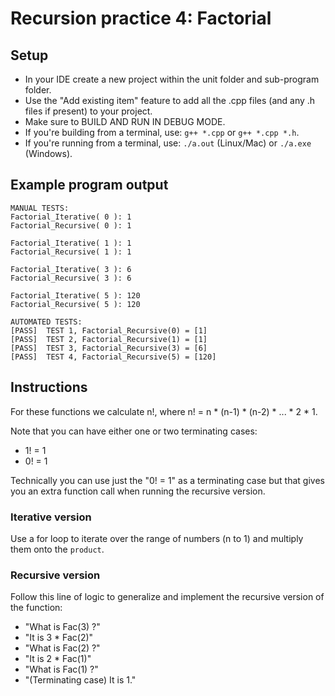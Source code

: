 # Recursion practice 4: Factorial

## Setup
- In your IDE create a new project within the unit folder and sub-program folder.
- Use the "Add existing item" feature to add all the .cpp files (and any .h files if present) to your project.
- Make sure to BUILD AND RUN IN DEBUG MODE.
- If you're building from a terminal, use: `g++ *.cpp` or `g++ *.cpp *.h`.
- If you're running from a terminal, use: `./a.out` (Linux/Mac) or `./a.exe` (Windows).


## Example program output
```
MANUAL TESTS:
Factorial_Iterative( 0 ): 1
Factorial_Recursive( 0 ): 1

Factorial_Iterative( 1 ): 1
Factorial_Recursive( 1 ): 1

Factorial_Iterative( 3 ): 6
Factorial_Recursive( 3 ): 6

Factorial_Iterative( 5 ): 120
Factorial_Recursive( 5 ): 120

AUTOMATED TESTS:
[PASS]  TEST 1, Factorial_Recursive(0) = [1]
[PASS]  TEST 2, Factorial_Recursive(1) = [1]
[PASS]  TEST 3, Factorial_Recursive(3) = [6]
[PASS]  TEST 4, Factorial_Recursive(5) = [120]
```


## Instructions

For these functions we calculate n!, where n! = n * (n-1) * (n-2) * ... * 2 * 1.

Note that you can have either one or two terminating cases:
- 1! = 1
- 0! = 1

Technically you can use just the "0! = 1" as a terminating case but that gives you an extra function call when running the recursive version.


### Iterative version
Use a for loop to iterate over the range of numbers (n to 1) and multiply them onto the `product`.


### Recursive version
Follow this line of logic to generalize and implement the recursive version of the function:

- "What is Fac(3) ?"
- "It is 3 * Fac(2)"
- "What is Fac(2) ?"
- "It is 2 * Fac(1)"
- "What is Fac(1) ?"
- "(Terminating case) It is 1."


